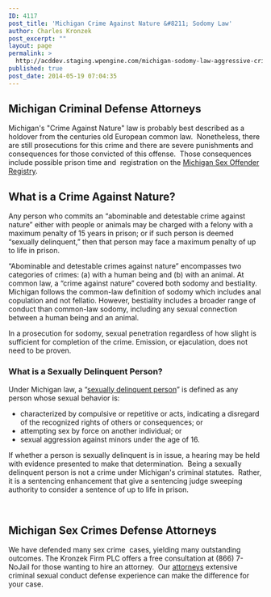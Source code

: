 ```yaml
---
ID: 4117
post_title: 'Michigan Crime Against Nature &#8211; Sodomy Law'
author: Charles Kronzek
post_excerpt: ""
layout: page
permalink: >
  http://acddev.staging.wpengine.com/michigan-sodomy-law-aggressive-criminal-defense-attorney-crime-against-nature.html
published: true
post_date: 2014-05-19 07:04:35
---
```

<h2><strong>Michigan Criminal Defense Attorneys</strong></h2>
Michigan's "Crime Against Nature" law is probably best described as a holdover from the centuries old European common law.  Nonetheless, there are still prosecutions for this crime and there are severe punishments and consequences for those convicted of this offense.  Those consequences include possible prison time and  registration on the <a title="Michigan SORA" href="http://acddev.staging.wpengine.com/sex-offender-registry.html">Michigan Sex Offender Registry</a>.
<h2>What is a Crime Against Nature?</h2>
Any person who commits an “abominable and detestable crime against nature” either with people or animals may be charged with a felony with a maximum penalty of 15 years in prison; or if such person is deemed “sexually delinquent,” then that person may face a maximum penalty of up to life in prison.

“Abominable and detestable crimes against nature” encompasses two categories of crimes: (a) with a human being and (b) with an animal. At common law, a “crime against nature” covered both sodomy and bestiality. Michigan follows the common-law definition of sodomy which includes anal copulation and not fellatio. However, bestiality includes a broader range of conduct than common-law sodomy, including any sexual connection between a human being and an animal.

In a prosecution for sodomy, sexual penetration regardless of how slight is sufficient for completion of the crime. Emission, or ejaculation, does not need to be proven.
<h3>What is a Sexually Delinquent Person?</h3>
Under Michigan law, a “<a title="Michigan Sexually Delinquent Person Law" href="http://acddev.staging.wpengine.com/sexually-delinquent-person.html">sexually delinquent person</a>” is defined as any person whose sexual behavior is:
<ul>
	<li>characterized by compulsive or repetitive or acts, indicating a disregard of the recognized rights of others or consequences; or</li>
	<li>attempting sex by force on another individual; or</li>
	<li>sexual aggression against minors under the age of 16.</li>
</ul>
If whether a person is sexually delinquent is in issue, a hearing may be held with evidence presented to make that determination.  Being a sexually delinquent person is not a crime under Michigan's criminal statutes.  Rather, it is a sentencing enhancement that give a sentencing judge sweeping authority to consider a sentence of up to life in prison.

&nbsp;
<h2><strong>Michigan Sex Crimes Defense Attorneys</strong></h2>
We have defended many sex crime  cases, yielding many outstanding outcomes. The Kronzek Firm PLC offers a free consultation at (866) 7-NoJail for those wanting to hire an attorney.  Our <a title="Michigan Criminal Defense Attorneys" href="http://acddev.staging.wpengine.com/trial-attorneys.html">attorneys</a> extensive criminal sexual conduct defense experience can make the difference for your case.

&nbsp;

&nbsp;

&nbsp;

&nbsp;

&nbsp;

&nbsp;

&nbsp;